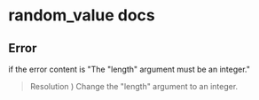 # random_value docs

## Error


if the error content is "The "length" argument must be an integer."

> Resolution ) Change the "length" argument to an integer.